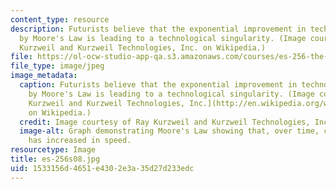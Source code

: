```yaml
---
content_type: resource
description: Futurists believe that the exponential improvement in technology described
  by Moore's Law is leading to a technological singularity. (Image courtesy of Ray
  Kurzweil and Kurzweil Technologies, Inc. on Wikipedia.)
file: https://ol-ocw-studio-app-qa.s3.amazonaws.com/courses/es-256-the-coming-years-spring-2008/1533156d4651e4302e3a35d27d233edc_es-256s08.jpg
file_type: image/jpeg
image_metadata:
  caption: Futurists believe that the exponential improvement in technology described
    by Moore's Law is leading to a technological singularity. (Image courtesy of [Ray
    Kurzweil and Kurzweil Technologies, Inc.](http://en.wikipedia.org/wiki/File:PPTMooresLawai.jpg)
    on Wikipedia.)
  credit: Image courtesy of Ray Kurzweil and Kurzweil Technologies, Inc. on Wikipedia.
  image-alt: Graph demonstrating Moore's Law showing that, over time, computer hardware
    has increased in speed.
resourcetype: Image
title: es-256s08.jpg
uid: 1533156d-4651-e430-2e3a-35d27d233edc
---
```

